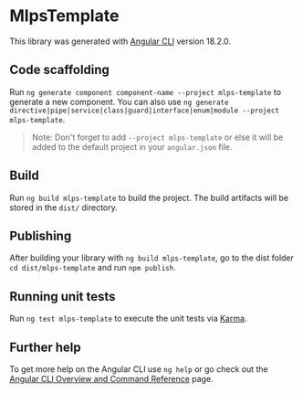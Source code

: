 # MlpsTemplate

This library was generated with [Angular CLI](https://github.com/angular/angular-cli) version 18.2.0.

## Code scaffolding

Run `ng generate component component-name --project mlps-template` to generate a new component. You can also use `ng generate directive|pipe|service|class|guard|interface|enum|module --project mlps-template`.
> Note: Don't forget to add `--project mlps-template` or else it will be added to the default project in your `angular.json` file. 

## Build

Run `ng build mlps-template` to build the project. The build artifacts will be stored in the `dist/` directory.

## Publishing

After building your library with `ng build mlps-template`, go to the dist folder `cd dist/mlps-template` and run `npm publish`.

## Running unit tests

Run `ng test mlps-template` to execute the unit tests via [Karma](https://karma-runner.github.io).

## Further help

To get more help on the Angular CLI use `ng help` or go check out the [Angular CLI Overview and Command Reference](https://angular.dev/tools/cli) page.
